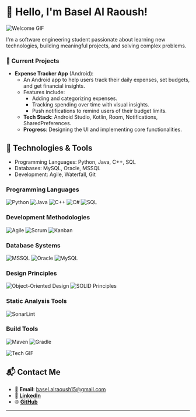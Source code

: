 # 👋 Hello, I'm Basel Al Raoush!

![Welcome GIF](https://media.giphy.com/media/8PyTvI5EOu9LbAm8uS/giphy.gif)

I'm a software engineering student passionate about learning new technologies, building meaningful projects, and solving complex problems.


### 🚧 Current Projects
- **Expense Tracker App** (Android):
  - An Android app to help users track their daily expenses, set budgets, and get financial insights.
  - Features include:
    - Adding and categorizing expenses.
    - Tracking spending over time with visual insights.
    - Push notifications to remind users of their budget limits.
  - **Tech Stack**: Android Studio, Kotlin, Room, Notifications, SharedPreferences.
  - **Progress**: Designing the UI and implementing core functionalities.



## 🔧 Technologies & Tools
- Programming Languages: Python, Java, C++, SQL
- Databases: MySQL, Oracle, MSSQL
- Development: Agile, Waterfall, Git

### Programming Languages
![Python](https://img.shields.io/badge/-Python-333?style=flat&logo=python)
![Java](https://img.shields.io/badge/-Java-333?style=flat&logo=java)
![C++](https://img.shields.io/badge/-C++-333?style=flat&logo=c%2B%2B&logoColor=00599C)
![C#](https://img.shields.io/badge/-C%23-333?style=flat&logo=c-sharp)
![SQL](https://img.shields.io/badge/-SQL-333?style=flat&logo=MySQL)

### Development Methodologies
![Agile](https://img.shields.io/badge/-Agile-333?style=flat&logo=agile)
![Scrum](https://img.shields.io/badge/-Scrum-333?style=flat&logo=scrumalliance)
![Kanban](https://img.shields.io/badge/-Kanban-333?style=flat&logo=kanban)

### Database Systems
![MSSQL](https://img.shields.io/badge/-MSSQL-333?style=flat&logo=microsoft-sql-server)
![Oracle](https://img.shields.io/badge/-Oracle-333?style=flat&logo=oracle)
![MySQL](https://img.shields.io/badge/-MySQL-333?style=flat&logo=mysql)

### Design Principles
![Object-Oriented Design](https://img.shields.io/badge/-Object%20Oriented%20Design-333?style=flat&logo=design)
![SOLID Principles](https://img.shields.io/badge/-SOLID%20Principles-333?style=flat&logo=design)

### Static Analysis Tools
![SonarLint](https://img.shields.io/badge/-SonarLint-333?style=flat&logo=sonarlint)

### Build Tools
![Maven](https://img.shields.io/badge/-Maven-333?style=flat&logo=apache-maven)
![Gradle](https://img.shields.io/badge/-Gradle-333?style=flat&logo=gradle)

![Tech GIF](https://media.giphy.com/media/bGgsc5mWoryfgKBx1u/giphy.gif)


## 📬 Contact Me

- 📧 **Email**: [basel.alraoush15@gmail.com](mailto:basel.alraoush15@gmail.com)
- 💼 **[LinkedIn](https://www.linkedin.com/in/basel-al-raoush-72b002291)**
- 🌐 **[GitHub](https://github.com/Al-RaoushBasel)**

---






<!---
Al-RaoushBasel/Al-RaoushBasel is a ✨ special ✨ repository because its `README.md` (this file) appears on your GitHub profile.
You can click the Preview link to take a look at your changes.
--->
